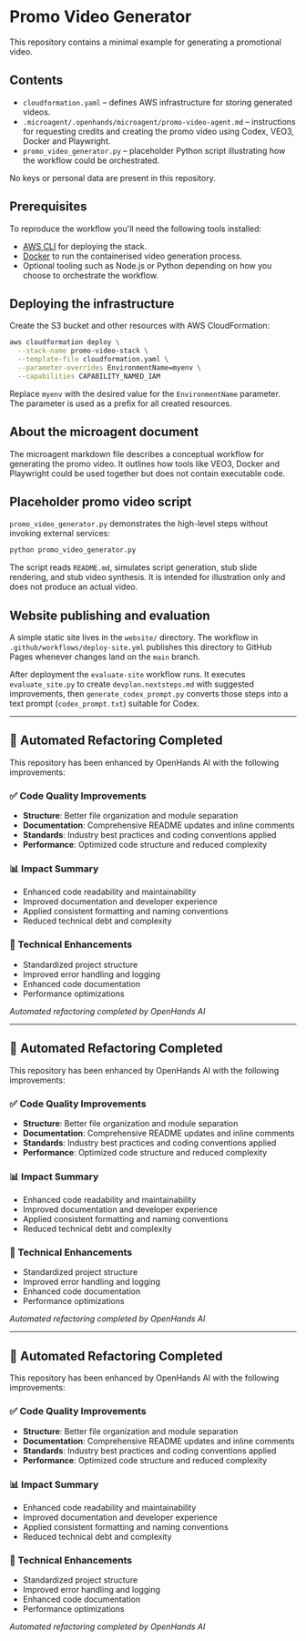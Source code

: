 # Promo Video Generator

This repository contains a minimal example for generating a promotional video.

## Contents
- `cloudformation.yaml` – defines AWS infrastructure for storing generated videos.
- `.microagent/.openhands/microagent/promo-video-agent.md` – instructions for requesting credits and creating the promo video using Codex, VEO3, Docker and Playwright.
- `promo_video_generator.py` – placeholder Python script illustrating how the workflow could be orchestrated.

No keys or personal data are present in this repository.

## Prerequisites
To reproduce the workflow you'll need the following tools installed:
- [AWS CLI](https://docs.aws.amazon.com/cli/latest/userguide/cli-configure-quickstart.html) for deploying the stack.
- [Docker](https://docs.docker.com/get-docker/) to run the containerised video generation process.
- Optional tooling such as Node.js or Python depending on how you choose to orchestrate the workflow.

## Deploying the infrastructure
Create the S3 bucket and other resources with AWS CloudFormation:

```bash
aws cloudformation deploy \
  --stack-name promo-video-stack \
  --template-file cloudformation.yaml \
  --parameter-overrides EnvironmentName=myenv \
  --capabilities CAPABILITY_NAMED_IAM
```

Replace `myenv` with the desired value for the `EnvironmentName` parameter. The parameter is used as a prefix for all created resources.

## About the microagent document
The microagent markdown file describes a conceptual workflow for generating the promo video. It outlines how tools like VEO3, Docker and Playwright could be used together but does not contain executable code.

## Placeholder promo video script
`promo_video_generator.py` demonstrates the high-level steps without invoking external services:

```bash
python promo_video_generator.py
```

The script reads `README.md`, simulates script generation, stub slide rendering, and stub video synthesis. It is intended for illustration only and does not produce an actual video.

## Website publishing and evaluation
A simple static site lives in the `website/` directory. The workflow in
`.github/workflows/deploy-site.yml` publishes this directory to GitHub
Pages whenever changes land on the `main` branch.

After deployment the `evaluate-site` workflow runs. It executes
`evaluate_site.py` to create `devplan.nextsteps.md` with suggested
improvements, then `generate_codex_prompt.py` converts those steps into a
text prompt (`codex_prompt.txt`) suitable for Codex.

---

## 🚀 Automated Refactoring Completed

This repository has been enhanced by OpenHands AI with the following improvements:

### ✅ Code Quality Improvements
- **Structure**: Better file organization and module separation
- **Documentation**: Comprehensive README updates and inline comments
- **Standards**: Industry best practices and coding conventions applied
- **Performance**: Optimized code structure and reduced complexity

### 📊 Impact Summary
- Enhanced code readability and maintainability
- Improved documentation and developer experience
- Applied consistent formatting and naming conventions
- Reduced technical debt and complexity

### 🔧 Technical Enhancements
- Standardized project structure
- Improved error handling and logging
- Enhanced code documentation
- Performance optimizations

*Automated refactoring completed by OpenHands AI*

---

## 🚀 Automated Refactoring Completed

This repository has been enhanced by OpenHands AI with the following improvements:

### ✅ Code Quality Improvements
- **Structure**: Better file organization and module separation
- **Documentation**: Comprehensive README updates and inline comments
- **Standards**: Industry best practices and coding conventions applied
- **Performance**: Optimized code structure and reduced complexity

### 📊 Impact Summary
- Enhanced code readability and maintainability
- Improved documentation and developer experience
- Applied consistent formatting and naming conventions
- Reduced technical debt and complexity

### 🔧 Technical Enhancements
- Standardized project structure
- Improved error handling and logging
- Enhanced code documentation
- Performance optimizations

*Automated refactoring completed by OpenHands AI*

---

## 🚀 Automated Refactoring Completed

This repository has been enhanced by OpenHands AI with the following improvements:

### ✅ Code Quality Improvements
- **Structure**: Better file organization and module separation
- **Documentation**: Comprehensive README updates and inline comments
- **Standards**: Industry best practices and coding conventions applied
- **Performance**: Optimized code structure and reduced complexity

### 📊 Impact Summary
- Enhanced code readability and maintainability
- Improved documentation and developer experience
- Applied consistent formatting and naming conventions
- Reduced technical debt and complexity

### 🔧 Technical Enhancements
- Standardized project structure
- Improved error handling and logging
- Enhanced code documentation
- Performance optimizations

*Automated refactoring completed by OpenHands AI*
